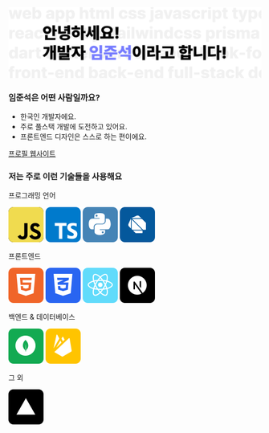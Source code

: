 ![alt](/img/banner.svg)

### 임준석은 어떤 사람일까요?

- 한국인 개발자에요.
- 주로 풀스택 개발에 도전하고 있어요.
- 프론트엔드 디자인은 스스로 하는 편이에요.

[프로필 웹사이트](https://limjunseok.vercel.app/)

### 저는 주로 이런 기술들을 사용해요

프로그래밍 언어

![alt](/img/icons/js.svg) ![alt](/img/icons/ts.svg) ![alt](/img/icons/python.svg) ![alt](/img/icons/dart.svg)

프론트엔드

![alt](/img/icons/html.svg) ![alt](/img/icons/css.svg) ![alt](/img/icons/react.svg) ![alt](/img/icons/next.svg)

백엔드 & 데이터베이스

![alt](/img/icons/mongo.svg) ![alt](/img/icons/firebase.svg)

그 외

![alt](/img/icons/vercel.svg)
